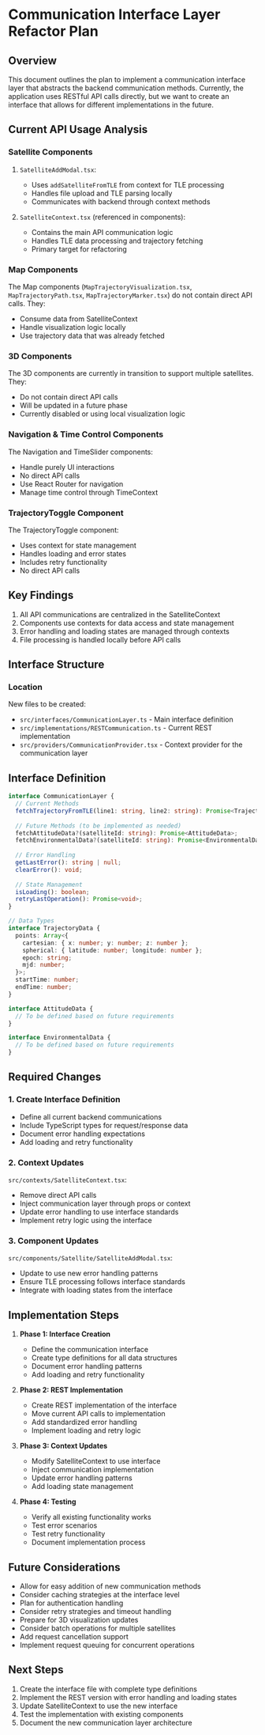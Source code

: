 # Communication Interface Layer Refactor Plan

## Overview
This document outlines the plan to implement a communication interface layer that abstracts the backend communication methods. Currently, the application uses RESTful API calls directly, but we want to create an interface that allows for different implementations in the future.

## Current API Usage Analysis

### Satellite Components
1. `SatelliteAddModal.tsx`:
   - Uses `addSatelliteFromTLE` from context for TLE processing
   - Handles file upload and TLE parsing locally
   - Communicates with backend through context methods

2. `SatelliteContext.tsx` (referenced in components):
   - Contains the main API communication logic
   - Handles TLE data processing and trajectory fetching
   - Primary target for refactoring

### Map Components
The Map components (`MapTrajectoryVisualization.tsx`, `MapTrajectoryPath.tsx`, `MapTrajectoryMarker.tsx`) do not contain direct API calls. They:
- Consume data from SatelliteContext
- Handle visualization logic locally
- Use trajectory data that was already fetched

### 3D Components
The 3D components are currently in transition to support multiple satellites. They:
- Do not contain direct API calls
- Will be updated in a future phase
- Currently disabled or using local visualization logic

### Navigation & Time Control Components
The Navigation and TimeSlider components:
- Handle purely UI interactions
- No direct API calls
- Use React Router for navigation
- Manage time control through TimeContext

### TrajectoryToggle Component
The TrajectoryToggle component:
- Uses context for state management
- Handles loading and error states
- Includes retry functionality
- No direct API calls

## Key Findings
1. All API communications are centralized in the SatelliteContext
2. Components use contexts for data access and state management
3. Error handling and loading states are managed through contexts
4. File processing is handled locally before API calls

## Interface Structure

### Location
New files to be created:
- `src/interfaces/CommunicationLayer.ts` - Main interface definition
- `src/implementations/RESTCommunication.ts` - Current REST implementation
- `src/providers/CommunicationProvider.tsx` - Context provider for the communication layer

## Interface Definition

```typescript
interface CommunicationLayer {
  // Current Methods
  fetchTrajectoryFromTLE(line1: string, line2: string): Promise<TrajectoryData>;
  
  // Future Methods (to be implemented as needed)
  fetchAttitudeData?(satelliteId: string): Promise<AttitudeData>;
  fetchEnvironmentalData?(satelliteId: string): Promise<EnvironmentalData>;
  
  // Error Handling
  getLastError(): string | null;
  clearError(): void;
  
  // State Management
  isLoading(): boolean;
  retryLastOperation(): Promise<void>;
}

// Data Types
interface TrajectoryData {
  points: Array<{
    cartesian: { x: number; y: number; z: number };
    spherical: { latitude: number; longitude: number };
    epoch: string;
    mjd: number;
  }>;
  startTime: number;
  endTime: number;
}

interface AttitudeData {
  // To be defined based on future requirements
}

interface EnvironmentalData {
  // To be defined based on future requirements
}
```

## Required Changes

### 1. Create Interface Definition
- Define all current backend communications
- Include TypeScript types for request/response data
- Document error handling expectations
- Add loading and retry functionality

### 2. Context Updates
`src/contexts/SatelliteContext.tsx`:
- Remove direct API calls
- Inject communication layer through props or context
- Update error handling to use interface standards
- Implement retry logic using the interface

### 3. Component Updates
`src/components/Satellite/SatelliteAddModal.tsx`:
- Update to use new error handling patterns
- Ensure TLE processing follows interface standards
- Integrate with loading states from the interface

## Implementation Steps

1. **Phase 1: Interface Creation**
   - Define the communication interface
   - Create type definitions for all data structures
   - Document error handling patterns
   - Add loading and retry functionality

2. **Phase 2: REST Implementation**
   - Create REST implementation of the interface
   - Move current API calls to implementation
   - Add standardized error handling
   - Implement loading and retry logic

3. **Phase 3: Context Updates**
   - Modify SatelliteContext to use interface
   - Inject communication implementation
   - Update error handling patterns
   - Add loading state management

4. **Phase 4: Testing**
   - Verify all existing functionality works
   - Test error scenarios
   - Test retry functionality
   - Document implementation process

## Future Considerations

- Allow for easy addition of new communication methods
- Consider caching strategies at the interface level
- Plan for authentication handling
- Consider retry strategies and timeout handling
- Prepare for 3D visualization updates
- Consider batch operations for multiple satellites
- Add request cancellation support
- Implement request queuing for concurrent operations

## Next Steps

1. Create the interface file with complete type definitions
2. Implement the REST version with error handling and loading states
3. Update SatelliteContext to use the new interface
4. Test the implementation with existing components
5. Document the new communication layer architecture 